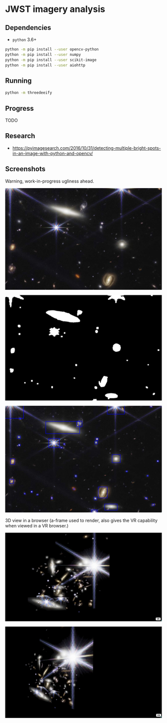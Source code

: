
# JWST imagery analysis

## Dependencies

 - `python` 3.6+

```bash
python -m pip install --user opencv-python
python -m pip install --user numpy
python -m pip install --user scikit-image
python -m pip install --user aiohttp

```


## Running

```bash
python -m threedeeify
```


## Progress

TODO

## Research

 - https://pyimagesearch.com/2016/10/31/detecting-multiple-bright-spots-in-an-image-with-python-and-opencv/

## Screenshots

Warning, work-in-progress ugliness ahead.

![2022-07-18-1658183827](gallery/2022-07-18-1658183827.jpg)

![2022-07-18-1658183839](gallery/2022-07-18-1658183839.jpg)

![2022-07-18-1658183847](gallery/2022-07-18-1658183847.jpg)

3D view in a browser (a-frame used to render, also gives the VR capability when viewed in a VR browser.)

![2022-07-18-1658183930](gallery/2022-07-18-1658183930.jpg)

![2022-07-18-1658183941](gallery/2022-07-18-1658183941.jpg)

